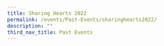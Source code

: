 ```yaml
---
title: Sharing Hearts 2022
permalink: /events/Past-Events/sharinghearts2022/
description: ""
third_nav_title: Past Events
---
```

